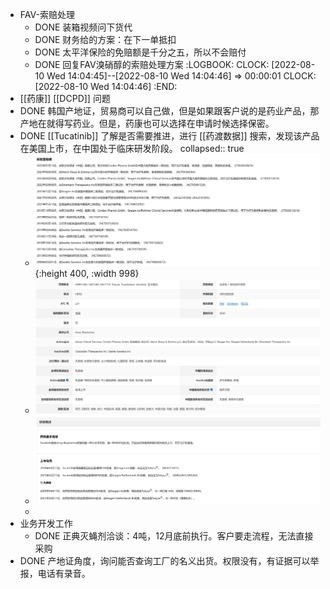 - FAV-索赔处理
	- DONE 装箱视频问下货代
	- DONE 财务给的方案：在下一单抵扣
	- DONE 太平洋保险的免赔额是千分之五，所以不会赔付
	- DONE 回复FAV溴硝醇的索赔处理方案
	  :LOGBOOK:
	  CLOCK: [2022-08-10 Wed 14:04:45]--[2022-08-10 Wed 14:04:46] =>  00:00:01
	  CLOCK: [2022-08-10 Wed 14:04:46]
	  :END:
- [[药康]] [[DCPD]] 问题
- DONE 韩国产地证，贸易商可以自己做，但是如果跟客户说的是药业产品，那产地在就得写药业。但是，药康也可以选择在申请时候选择保密。
- DONE [[Tucatinib]] 了解是否需要推进，进行 [[药渡数据]] 搜索，发现该产品在美国上市，在中国处于临床研发阶段。
  collapsed:: true
	- ![image.png](../assets/image_1660107926696_0.png){:height 400, :width 998}
	- ![7ac8e00d56e19515d46142bcf5c5eb6.png](../assets/7ac8e00d56e19515d46142bcf5c5eb6_1660108044672_0.png)
	- ![667c100b32ff5e0d96c6dd414430466.png](../assets/667c100b32ff5e0d96c6dd414430466_1660108067132_0.png)
	-
- 业务开发工作
	- DONE 正典灭蝇剂洽谈：4吨，12月底前执行。客户要走流程，无法直接采购
- DONE 产地证角度，询问能否查询工厂的名义出货。权限没有，有证据可以举报，电话有录音。
